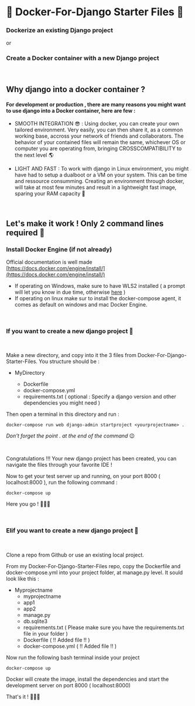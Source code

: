 # 🐳 Docker-For-Django Starter Files 🐳

### Dockerize an existing Django project
or
### Create a Docker container with a new Django project

&nbsp;
## Why django into a docker container ?

#### For development or production , there are many reasons you might want to use django into a Docker container, here are few :


- SMOOTH INTEGRATION 😎 : Using docker, you can create your own tailored environment. Very easily, you can then share it, as a common working base, accross your network of friends and collaborators. The behavior of your contained files will remain the same, whichever OS or computer you are operating from, bringing CROSSCOMPATIBILITY to the next level 🌎 

- LIGHT AND FAST : To work with django in Linux environment, you might have had to setup a dualboot or a VM on your system. This can be time and ressource consumming. Creating an environment through docker, will take at most few minutes and result in a lightweight fast image, sparing your RAM capacity 🐏  

&nbsp;
## Let's make it work ! Only 2 command lines required 🙏

### Install Docker Engine (if not already)

Official documentation is well made [https://docs.docker.com/engine/install/](https://docs.docker.com/engine/install/)

- If operating on Windows, make sure to have WLS2 installed ( a prompt will let you know in due time, otherwise [here](https://docs.microsoft.com/en-us/windows/wsl/install-win10#step-4---download-the-linux-kernel-update-package) )
- If operating on linux make sur to install the docker-compose agent, it comes as default on windows and mac Docker Engine.

&nbsp;
&nbsp;

### If you want to create a new django project 🐍
&nbsp;

Make a new directory, and copy into it the 3 files from Docker-For-Django-Starter-Files. You structure should be :

* MyDirectory
 
  * Dockerfile
  * docker-compose.yml
  * requirements.txt ( optional : Specify a django version and other dependencies you might need )

Then open a terminal in this directory and run :
```{bash}
docker-compose run web django-admin startproject <yourprojectname> .
```
  _Don't forget the point . at the end of the command_ 😉
  
&nbsp;
  
  
Congratulations !!! Your new django project has been created, you can navigate the files through your favorite IDE ! 

Now to get your test server up and running, on your port 8000 ( localhost:8000 ), run the following command :
```{bash}
docker-compose up
```

Here you go ! 🚀🚀🚀

&nbsp;
&nbsp;

### Elif you want to create a new django project 🐍
&nbsp;

Clone a repo from Github or use an existing local project.

From my Docker-For-Django-Starter-Files repo, copy the Dockerfile and docker-compose.yml into your project folder, at manage.py level.
It sould look like this :

* Myprojectname
  * myprojectname  
  * app1
  * app2
  * manage.py
  * db.sqlite3
  * requirements.txt  ( Please make sure you have the requirements.txt file in your folder )
  * Dockerfile ( !! Added file !! )
  * docker-compose.yml ( !! Added file !! )
  
Now run the following bash terminal inside your project
```{bash}
docker-compose up
```
Docker will create the image, install the dependencies and start the development server on port 8000 ( localhost:8000)

That's it ! 🚀🚀🚀
